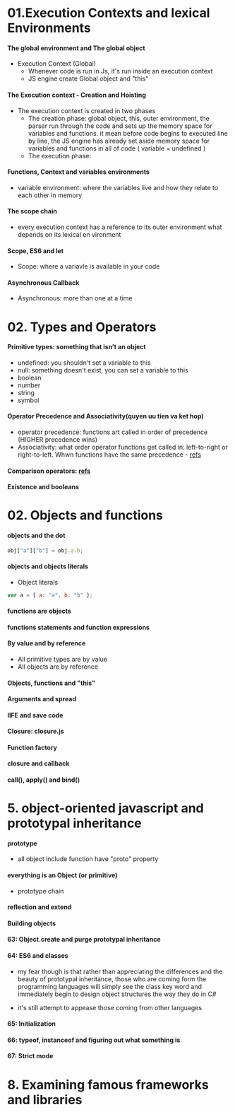 # 01.Execution Contexts and lexical Environments

#### The global environment and The global object

- Execution Context (Global)
  - Whenever code is run in Js, it's run inside an execution context
  - JS engine create Global object and "this"

#### The Execution context - Creation and Hoisting

- The execution context is created in two phases
  - The creation phase: global object, this, outer environment, the parser run through the code and sets up the memory space for variables and functions. it mean before code begins to executed line by line, the JS engine has already set aside memory space for variables and functions in all of code ( variable = undefined )
  - The execution phase:

#### Functions, Context and variables environments

- variable environment: where the variables live and how they relate to each other in memory

#### The scope chain

- every execution context has a reference to its outer environment what depends on its lexical en vironment

#### Scope, ES6 and let

- Scope: where a variavle is available in your code

#### Asynchronous Callback

- Asynchronous: more than one at a time

# 02. Types and Operators

#### Primitive types: something that isn't an object

- undefined: you shouldn't set a variable to this
- null: something doesn't exist, you can set a variable to this
- boolean
- number
- string
- symbol

#### Operator Precedence and Associativity(quyen uu tien va ket hop)

- operator precedence: functions art called in order of precedence (HIGHER precedence wins)
- Associativity: what order operator functions get called in: left-to-right or right-to-left. Whwn functions have the same precedence - [refs](https://developer.mozilla.org/en-US/docs/Web/JavaScript/Reference/Operators/Operator_Precedence)

#### Comparison operators: [refs](https://developer.mozilla.org/en-US/docs/Web/JavaScript/Equality_comparisons_and_sameness)

#### Existence and booleans

# 02. Objects and functions

#### objects and the dot

```javascript
obj["a"]["b"] = obj.a.b;
```

#### objects and objects literals

- Object literals

```javascript
var a = { a: "a", b: "b" };
```

#### functions are objects

#### functions statements and function expressions

#### By value and by reference

- All primitive types are by value
- All objects are by reference

#### Objects, functions and "this"

#### Arguments and spread

#### IIFE and save code

#### Closure: closure.js

#### Function factory

#### closure and callback

#### call(), apply() and bind()

# 5. object-oriented javascript and prototypal inheritance

#### prototype

- all object include function have "proto" property

#### everything is an Object (or primitive)

- prototype chain

#### reflection and extend

#### Building objects

#### 63: Object.create and purge prototypal inheritance

#### 64: ES6 and classes

- my fear though is that rather than appreciating the differences and the beauty of prototypal inheritance, those who are coming form the programming languages will simply see the class key word and immediately begin to design object structures the way they do in C#

- it's still attempt to appease those coming from other languages

#### 65: Initialization

#### 66: typeof, instanceof and figuring out what something is

#### 67: Strict mode

# 8. Examining famous frameworks and libraries

